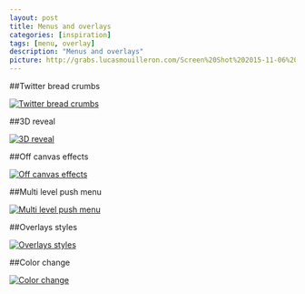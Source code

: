 ```yaml
---
layout: post
title: Menus and overlays
categories: [inspiration]
tags: [menu, overlay]
description: "Menus and overlays"
picture: http://grabs.lucasmouilleron.com/Screen%20Shot%202015-11-06%20at%2018.08.33.png
---
```


##Twitter bread crumbs

[![Twitter bread crumbs](http://grabs.lucasmouilleron.com/Screen%20Shot%202015-11-06%20at%2017.54.32.png)](https://dev.twitter.com/cards/overview)

##3D reveal

[![3D reveal](http://grabs.lucasmouilleron.com/Screen%20Shot%202015-11-06%20at%2017.55.48.png)](http://tympanus.net/Development/PerspectivePageViewNavigation/index.html) 

##Off canvas effects

[![Off canvas effects](http://grabs.lucasmouilleron.com/Screen%20Shot%202015-11-06%20at%2017.57.11.png)](http://tympanus.net/Development/OffCanvasMenuEffects/elastic.html) 

##Multi level push menu

[![Multi level push menu](http://grabs.lucasmouilleron.com/Screen%20Shot%202015-11-06%20at%2017.58.41.png)](http://tympanus.net/Development/MultiLevelPushMenu/index3.html)

##Overlays styles

[![Overlays styles](http://grabs.lucasmouilleron.com/Screen%20Shot%202015-11-06%20at%2018.02.34.png)](http://tympanus.net/Development/FullscreenOverlayStyles/index8.html) 

##Color change

[![Color change](http://grabs.lucasmouilleron.com/Screen%20Shot%202015-11-06%20at%2018.03.40.png)](http://optimo.com/collection/chicago)